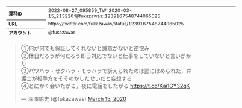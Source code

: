 <table style="font-size: 9pt; width: 610px; margin-bottom: 20px; height: 80px;">
<tbody>
    <tr>
        <th align=left>資料ID</th>
        <td align=left>2022-08-27_095859_TW::2020-03-15_213220:@fukazawas::1239167548744065025</td>
    </tr>
    <tr>
        <th align=left>URL</th>
        <td align=left>https://twitter.com/fukazawas/status/1239167548744065025</td>
    </tr>
    <tr>
        <th align=left>アカウント</th>
        <td align=left>@fukazawas</td>
    </tr>
    <tr>
        <th align=left>ユーザ名</th>
        <td align=left>深澤諭史</td>
    </tr>
    <tr>
        <th align=left>ツイートの記録日時</th>
        <td align=left>2022-08-27_095859_</td>
    </tr>
</tbody>
</table>
<blockquote class="twitter-tweet" data-width="450"  data-lang="ja"><p lang="ja" dir="ltr">①何が何でも保証してくれないと誠意がないと逆恨み<br>②休日だろうが何だろう即日対応でないと仕事をしていないと言いがかり<br>③パワハラ・セクハラ・モラハラで訴えられたのは罠にはめられた，弁護士が相手方をそそのかしたせいだと妄想する<br>④とにかく会いたがる，夜に電話をしたがる <a href="https://t.co/Kai1GY32qK">https://t.co/Kai1GY32qK</a></p>&mdash; 深澤諭史 (@fukazawas) <a href="https://twitter.com/fukazawas/status/1239167548744065025?ref_src=twsrc%5Etfw">March 15, 2020</a></blockquote>
<script async src="https://platform.twitter.com/widgets.js" charset="utf-8"></script>


